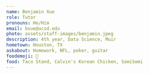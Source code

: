 ```yaml
---
name: Benjamin Xue
role: Tutor
pronouns: He/Him
email: bxue@ucsd.edu
photo: assets/staff-images/benjamin.jpeg
description: 4th year, Data Science, Muir
hometown: Houston, TX
askabout: Homework, NFL, poker, guitar
foodemoji: 🌮
food: Taco Stand, Calvin's Korean Chicken, SomiSomi
---
```


